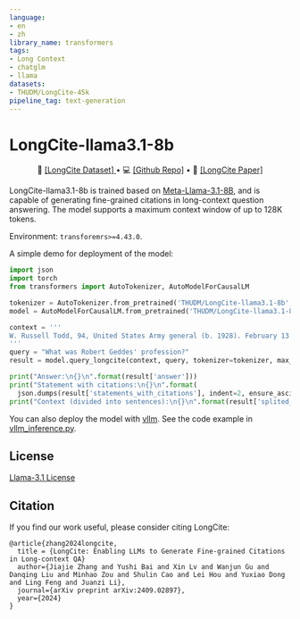 ```yaml
---
language:
- en
- zh
library_name: transformers
tags:
- Long Context
- chatglm
- llama
datasets:
- THUDM/LongCite-45k
pipeline_tag: text-generation
---
```

# LongCite-llama3.1-8b

<p align="center">
  🤗 <a href="https://huggingface.co/datasets/THUDM/LongCite-45k" target="_blank">[LongCite Dataset] </a> • 💻 <a href="https://github.com/THUDM/LongCite" target="_blank">[Github Repo]</a> • 📃 <a href="https://arxiv.org/abs/2409.02897" target="_blank">[LongCite Paper]</a> 
</p>

LongCite-llama3.1-8b is trained based on [Meta-Llama-3.1-8B](https://huggingface.co/meta-llama/Meta-Llama-3.1-8B), and is capable of generating fine-grained citations in long-context question answering. The model supports a maximum context window of up to 128K tokens.

Environment: `transforemrs>=4.43.0`.

A simple demo for deployment of the model:
```python
import json
import torch
from transformers import AutoTokenizer, AutoModelForCausalLM

tokenizer = AutoTokenizer.from_pretrained('THUDM/LongCite-llama3.1-8b', trust_remote_code=True)
model = AutoModelForCausalLM.from_pretrained('THUDM/LongCite-llama3.1-8b', torch_dtype=torch.bfloat16, trust_remote_code=True, device_map='auto')

context = '''
W. Russell Todd, 94, United States Army general (b. 1928). February 13. Tim Aymar, 59, heavy metal singer (Pharaoh) (b. 1963). Marshall \"Eddie\" Conway, 76, Black Panther Party leader (b. 1946). Roger Bonk, 78, football player (North Dakota Fighting Sioux, Winnipeg Blue Bombers) (b. 1944). Conrad Dobler, 72, football player (St. Louis Cardinals, New Orleans Saints, Buffalo Bills) (b. 1950). Brian DuBois, 55, baseball player (Detroit Tigers) (b. 1967). Robert Geddes, 99, architect, dean of the Princeton University School of Architecture (1965–1982) (b. 1923). Tom Luddy, 79, film producer (Barfly, The Secret Garden), co-founder of the Telluride Film Festival (b. 1943). David Singmaster, 84, mathematician (b. 1938).
'''
query = "What was Robert Geddes' profession?"
result = model.query_longcite(context, query, tokenizer=tokenizer, max_input_length=128000, max_new_tokens=1024)

print("Answer:\n{}\n".format(result['answer']))
print("Statement with citations:\n{}\n".format(
  json.dumps(result['statements_with_citations'], indent=2, ensure_ascii=False)))
print("Context (divided into sentences):\n{}\n".format(result['splited_context']))
```

You can also deploy the model with [vllm](https://github.com/vllm-project/vllm). See the code example in [vllm_inference.py](https://huggingface.co/THUDM/LongCite-llama3.1-8b/blob/main/vllm_inference.py).

## License
[Llama-3.1 License](https://huggingface.co/meta-llama/Meta-Llama-3.1-8B/blob/main/LICENSE)

## Citation

If you find our work useful, please consider citing LongCite:

```
@article{zhang2024longcite,
  title = {LongCite: Enabling LLMs to Generate Fine-grained Citations in Long-context QA} 
  author={Jiajie Zhang and Yushi Bai and Xin Lv and Wanjun Gu and Danqing Liu and Minhao Zou and Shulin Cao and Lei Hou and Yuxiao Dong and Ling Feng and Juanzi Li},
  journal={arXiv preprint arXiv:2409.02897},
  year={2024}
}
```